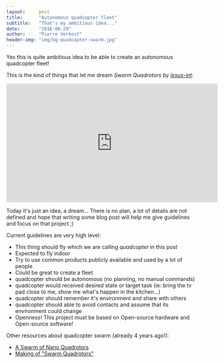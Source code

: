 ```yaml
---
layout:     post
title:      "Autonomous quadcopter fleet"
subtitle:   "That's my ambitious idea..."
date:       "2016-06-29"
author:     "Pierre Verkest"
header-img: "img/bg-quadcopter-swarm.jpg"
---
```


Yes this is quite ambitious idea to be able to create an autonomous
quadcopter fleet!

This is the kind of things that let me dream *Swarm Quadrotors by
[lexus-int](http://www.lexus-int.com/amazinginmotion/)*:

<iframe
    width="560"
    height="315"
    src="https://www.youtube.com/embed/uj0v1BgzUdc"
    frameborder="0"
    allowfullscreen>
</iframe>

Today it's just an idea, a dream... There is no plan, a lot of details
are not defined and hope that writing some blog post will help me give
guidelines and focus on that project ;)

Current guidelines are very high level:

* This thing should fly which we are calling *quadcopter* in this post
* Expected to fly indoor
* Try to use common products publicly available and used by a
  lot of people
* Could be great to create a fleet
* quadcopter should be autonomous (no planning, no manual commands)
* quadcopter would received desired state or target task (ie: bring the
  tv pad close to me, show me what's happen in the kitchen...)
* quadcopter should remember it's environment and share with others
* quadcopter should able to avoid contacts and assume that its environment
  could change
* Openness! This project must be based on Open-source hardware and
  Open-source software!

Other resources about quadcopter swarm (already 4 years ago!):

* [A Swarm of Nano Quadrotors](https://youtu.be/YQIMGV5vtd4)
* [Making of "Swarm Quadrotors"](https://youtu.be/M1ShuAEIfGw)
